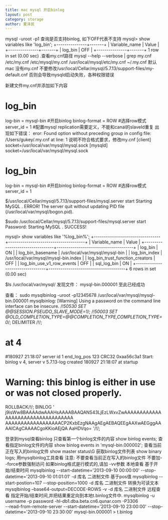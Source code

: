 ```yaml
---
title: mac mysql 开启binlog
layout: post
category: storage
author: 夏泽民
---
```

mysql -uroot -p1
查询是否支持binlog, 如下OFF代表不支持
mysql> show variables like 'log_bin';
+---------------+-------+
| Variable_name | Value |
+---------------+-------+
| log_bin       | OFF   |
+---------------+-------+
1 row in set (0.00 sec)
.查看my.cnf路径
mysql --help --verbose | grep my.cnf
/etc/my.cnf /etc/mysql/my.cnf /usr/local/mysql/etc/my.cnf ~/.my.cnf
默认mac 没有my.cnf
不要修改/usr/local/Cellar/mysql/5.7.13/support-files/my-default.cnf
否则会导致mysqld启动失败，各种权限错误
<!-- more -->
新建文件my.cnf并添加如下内容
# log_bin
log-bin = mysql-bin #开启binlog
binlog-format = ROW #选择row模式
server_id = 1 #配置mysql replication需要定义，不能和canal的slaveId重复
出现如下错误：
eror: Found option without preceding group in config file: /Users/gukey/.my.cnf at line: 1
说明不符合格式要求，修改my.cnf
[client]
socket=/usr/local/var/mysql/mysql.sock
[mysqld]
socket=/usr/local/var/mysql/mysql.sock
# log_bin
log-bin = mysql-bin #开启binlog
binlog-format = ROW #选择row模式
server_id = 1

$/usr/local/Cellar/mysql/5.7.13/support-files/mysql.server start
Starting MySQL
. ERROR! The server quit without updating PID file (/usr/local/var/mysql/bogon.pid).

$sudo /usr/local/Cellar/mysql/5.7.13/support-files/mysql.server start
Password:
Starting MySQL
. SUCCESS!

mysql>    show variables like '%log_bin%';
+---------------------------------+--------------------------------------+
| Variable_name                   | Value                                |
+---------------------------------+--------------------------------------+
| log_bin                         | ON                                   |
| log_bin_basename                | /usr/local/var/mysql/mysql-bin       |
| log_bin_index                   | /usr/local/var/mysql/mysql-bin.index |
| log_bin_trust_function_creators | OFF                                  |
| log_bin_use_v1_row_events       | OFF                                  |
| sql_log_bin                     | ON                                   |
+---------------------------------+--------------------------------------+
6 rows in set (0.00 sec)

$ls /usr/local/var/mysql/
发现文件：	mysql-bin.000001
至此已经成功

查看：
sudo mysqlbinlog -uroot -p12345678 /usr/local/var/mysql/mysql-bin.000001
mysqlbinlog: [Warning] Using a password on the command line interface can be insecure.
/*!50530 SET @@SESSION.PSEUDO_SLAVE_MODE=1*/;
/*!50003 SET @OLD_COMPLETION_TYPE=@@COMPLETION_TYPE,COMPLETION_TYPE=0*/;
DELIMITER /*!*/;
# at 4
#180927 21:18:07 server id 1  end_log_pos 123 CRC32 0xaa56c3a1 	Start: binlog v 4, server v 5.7.13-log created 180927 21:18:07 at startup
# Warning: this binlog is either in use or was not closed properly.
ROLLBACK/*!*/;
BINLOG '
j9isWw8BAAAAdwAAAHsAAAABAAQANS43LjEzLWxvZwAAAAAAAAAAAAAAAAAAAAAAAAAAAAAAAAAA
AAAAAAAAAAAAAAAAAACP2KxbEzgNAAgAEgAEBAQEEgAAXwAEGggAAAAICAgCAAAACgoKKioAEjQA
AaHDVqo=
'/*!*/;

登录到mysql查看binlog
只查看第一个binlog文件的内容
show binlog events;
查看指定binlog文件的内容
show binlog events in 'mysql-bin.000002';
查看当前正在写入的binlog文件
show master status\G
获取binlog文件列表
show binary logs;
用mysqlbinlog工具查看
注意:
不要查看当前正在写入的binlog文件
不要加--force参数强制访问
如果binlog格式是行模式的,请加 -vv参数
本地查看
基于开始/结束时间
mysqlbinlog --start-datetime='2013-09-10 00:00:00' --stop-datetime='2013-09-10 01:01:01' -d 库名 二进制文件
基于pos值
mysqlbinlog --start-postion=107 --stop-position=1000 -d 库名 二进制文件
转换为可读文本
mysqlbinlog –base64-output=DECODE-ROWS -v -d 库名 二进制文件
远程查看
指定开始/结束时间,并把结果重定向到本地t.binlog文件中.
mysqlbinlog -u username -p password -hl-db1.dba.beta.cn6.qunar.com -P3306 \
--read-from-remote-server --start-datetime='2013-09-10 23:00:00' --stop-datetime='2013-09-10 23:30:00' mysql-bin.000001 > t.binlog
